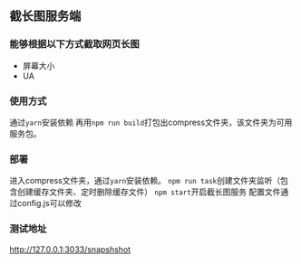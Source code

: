 ## 截长图服务端

### 能够根据以下方式截取网页长图
- 屏幕大小
- UA

### 使用方式
通过`yarn`安装依赖
再用`npm run build`打包出compress文件夹，该文件夹为可用服务包。

### 部署
进入compress文件夹，通过`yarn`安装依赖。
`npm run task`创建文件夹监听（包含创建缓存文件夹、定时删除缓存文件）
`npm start`开启截长图服务
配置文件通过config.js可以修改

### 测试地址
http://127.0.0.1:3033/snapshshot
